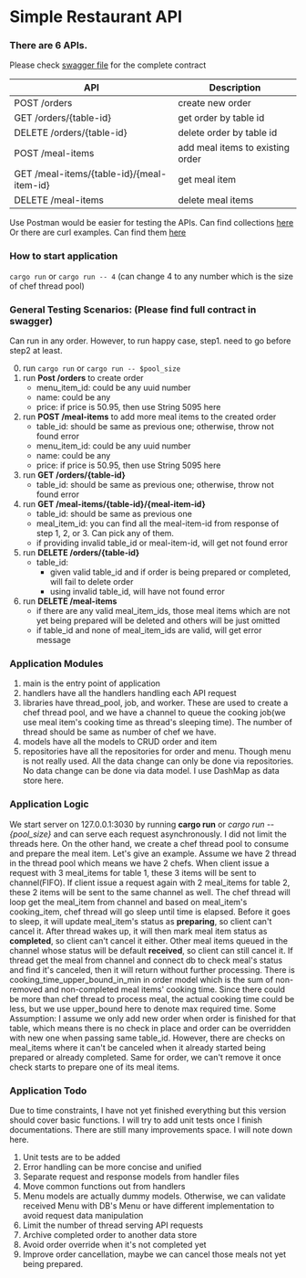# Simple Restaurant API

### There are 6 APIs.

Please check [swagger file](./swagger.yaml) for the complete contract

| API                                       | Description                      |
|-------------------------------------------|----------------------------------|
| POST /orders                              | create new order                 |
| GET /orders/{table-id}                    | get order by table id            |
| DELETE /orders/{table-id}                 | delete order by table id         |
| POST /meal-items                          | add meal items to existing order |
| GET /meal-items/{table-id}/{meal-item-id} | get meal item                    |
| DELETE /meal-items                        | delete meal items                |

Use Postman would be easier for testing the APIs. Can find collections [here](./RAPI.postman_collection.json)
Or there are curl examples. Can find them [here](./curl_examples)

### How to start application
`cargo run` or
`cargo run -- 4` (can change 4 to any number which is the size of chef thread pool)

### General Testing Scenarios: (Please find full contract in swagger)

Can run in any order.
However, to run happy case, step1. need to go before step2 at least.

0. run `cargo run` or `cargo run -- $pool_size`
1. run **Post /orders** to create order
    - menu_item_id: could be any uuid number
    - name: could be any
    - price: if price is 50.95, then use String 5095 here
2. run **POST /meal-items** to add more meal items to the created order
    - table_id: should be same as previous one; otherwise, throw not found error
    - menu_item_id: could be any uuid number
    - name: could be any
    - price: if price is 50.95, then use String 5095 here
3. run **GET /orders/{table-id}**
    - table_id: should be same as previous one; otherwise, throw not found error
4. run **GET /meal-items/{table-id}/{meal-item-id}**
    - table_id: should be same as previous one
    - meal_item_id: you can find all the meal-item-id from response of step 1, 2, or 3. Can pick any of them.
    - if providing invalid table_id or meal-item-id, will get not found error
5. run **DELETE /orders/{table-id}**
    - table_id:
        - given valid table_id and if order is being prepared or completed, will fail to delete order
        - using invalid table_id, will have not found error
6. run **DELETE /meal-items**
    - if there are any valid meal_item_ids, those meal items which are not yet being prepared will be deleted and others
      will be just omitted
    - if table_id and none of meal_item_ids are valid, will get error message

### Application Modules

1. main is the entry point of application
2. handlers have all the handlers handling each API request
3. libraries have thread_pool, job, and worker. These are used to create a chef thread pool, and we have a channel to
   queue the cooking job(we use meal item's cooking time as thread's sleeping time). The number of thread should be same
   as number of chef we have.
4. models have all the models to CRUD order and item
5. repositories have all the repositories for order and menu. Though menu is not really used. All the data change can
   only be done via repositories. No data change can be done via data model. I use DashMap as data store here.

### Application Logic

We start server on 127.0.0.1:3030 by running **cargo run** or *cargo run -- {pool_size}* and can serve each request
asynchronously. I did not limit the threads here.
On the other hand, we create a chef thread pool to consume and prepare the meal item.
Let's give an example. Assume we have 2 thread in the thread pool which means we have 2 chefs.
When client issue a request with 3 meal_items for table 1, these 3 items will be sent to channel(FIFO).
If client issue a request again with 2 meal_items for table 2, these 2 items will be sent to the same channel as well.
The chef thread will loop get the meal_item from channel and based on meal_item's cooking_item, chef thread will go
sleep until time is elapsed.
Before it goes to sleep, it will update meal_item's status as **preparing**, so client can't cancel it.
After thread wakes up, it will then mark meal item status as **completed**, so client can't cancel it either.
Other meal items queued in the channel whose status will be default **received**, so client can still cancel it.
If thread get the meal from channel and connect db to check meal's status and find it's canceled, then it will return
without further processing.
There is cooking_time_upper_bound_in_min in order model which is the sum of non-removed and non-completed meal items'
cooking time.
Since there could be more than chef thread to process meal, the actual cooking time could be less, but we use
upper_bound here to denote max required time.
Some Assumption: I assume we only add new order when order is finished for that table,
which means there is no check in place and order can be overridden with new one when passing same table_id.
However, there are checks on meal_items where it can't be canceled when it already started being prepared or already
completed.
Same for order, we can't remove it once check starts to prepare one of its meal items.

### Application Todo

Due to time constraints, I have not yet finished everything but this version should cover basic functions.
I will try to add unit tests once I finish documentations.
There are still many improvements space. I will note down here.

1. Unit tests are to be added
2. Error handling can be more concise and unified
3. Separate request and response models from handler files
4. Move common functions out from handlers
5. Menu models are actually dummy models. Otherwise, we can validate received Menu with DB's Menu or have different
   implementation to avoid request data manipulation
6. Limit the number of thread serving API requests
7. Archive completed order to another data store
8. Avoid order override when it's not completed yet
9. Improve order cancellation, maybe we can cancel those meals not yet being prepared.

